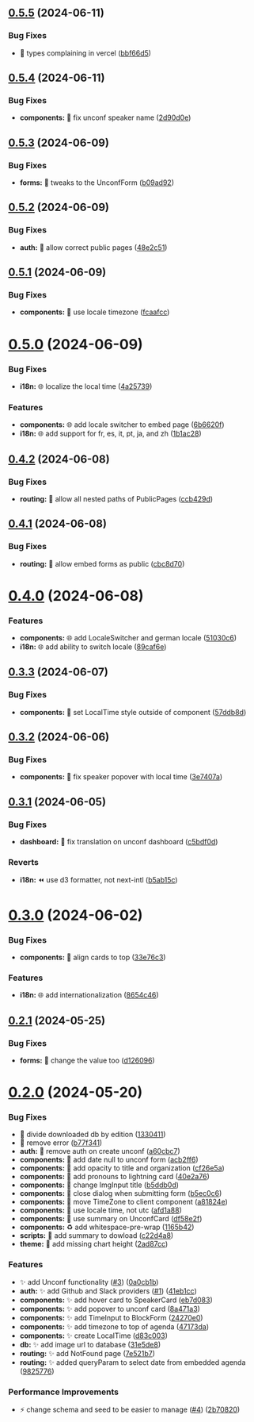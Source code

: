 ## [0.5.5](https://github.com/lloydrichards/proj_outlier-microfrontend/compare/v0.5.4...v0.5.5) (2024-06-11)


### Bug Fixes

* :rotating_light: types complaining in vercel ([bbf66d5](https://github.com/lloydrichards/proj_outlier-microfrontend/commit/bbf66d5ef2fdae6f18fd3258ec27adb3ecf3defa))

## [0.5.4](https://github.com/lloydrichards/proj_outlier-microfrontend/compare/v0.5.3...v0.5.4) (2024-06-11)


### Bug Fixes

* **components:** :bug: fix unconf speaker name ([2d90d0e](https://github.com/lloydrichards/proj_outlier-microfrontend/commit/2d90d0e1c39d9f6168f9b5151e672f68fbc6ebff))

## [0.5.3](https://github.com/lloydrichards/proj_outlier-microfrontend/compare/v0.5.2...v0.5.3) (2024-06-09)


### Bug Fixes

* **forms:** :bug: tweaks to the UnconfForm ([b09ad92](https://github.com/lloydrichards/proj_outlier-microfrontend/commit/b09ad92605a74efd1539201366ab325646d70ca1))

## [0.5.2](https://github.com/lloydrichards/proj_outlier-microfrontend/compare/v0.5.1...v0.5.2) (2024-06-09)


### Bug Fixes

* **auth:** :bug: allow correct public pages ([48e2c51](https://github.com/lloydrichards/proj_outlier-microfrontend/commit/48e2c51844ec9024b92131a48c38468ef1976696))

## [0.5.1](https://github.com/lloydrichards/proj_outlier-microfrontend/compare/v0.5.0...v0.5.1) (2024-06-09)


### Bug Fixes

* **components:** :bug: use locale timezone ([fcaafcc](https://github.com/lloydrichards/proj_outlier-microfrontend/commit/fcaafccafeba21a78fc0870909da049aec6e880d))

# [0.5.0](https://github.com/lloydrichards/proj_outlier-microfrontend/compare/v0.4.2...v0.5.0) (2024-06-09)


### Bug Fixes

* **i18n:** :globe_with_meridians: localize the local time ([4a25739](https://github.com/lloydrichards/proj_outlier-microfrontend/commit/4a2573919ead16e3f1f6313ac38a44b26f8c9301))


### Features

* **components:** :globe_with_meridians: add locale switcher to embed page ([6b6620f](https://github.com/lloydrichards/proj_outlier-microfrontend/commit/6b6620f53c8393c3f725f908f0b208ea6340161b))
* **i18n:** :globe_with_meridians: add support for fr, es, it, pt, ja, and zh ([1b1ac28](https://github.com/lloydrichards/proj_outlier-microfrontend/commit/1b1ac28057a8574b6ba09a969a42ce9f876db060))

## [0.4.2](https://github.com/lloydrichards/proj_outlier-microfrontend/compare/v0.4.1...v0.4.2) (2024-06-08)


### Bug Fixes

* **routing:** :bug: allow all nested paths of PublicPages ([ccb429d](https://github.com/lloydrichards/proj_outlier-microfrontend/commit/ccb429da16e5d75fd53e4e16a3ad6a92db743e08))

## [0.4.1](https://github.com/lloydrichards/proj_outlier-microfrontend/compare/v0.4.0...v0.4.1) (2024-06-08)


### Bug Fixes

* **routing:** :bug: allow embed forms as public ([cbc8d70](https://github.com/lloydrichards/proj_outlier-microfrontend/commit/cbc8d707306fff26c6c6ccefc1809d012c578bee))

# [0.4.0](https://github.com/lloydrichards/proj_outlier-microfrontend/compare/v0.3.3...v0.4.0) (2024-06-08)


### Features

* **components:** :globe_with_meridians: add LocaleSwitcher and german locale ([51030c6](https://github.com/lloydrichards/proj_outlier-microfrontend/commit/51030c686c25d602185f9dbfd34c4f548062613e))
* **i18n:** :globe_with_meridians: add ability to switch locale ([89caf6e](https://github.com/lloydrichards/proj_outlier-microfrontend/commit/89caf6ebc2a82d8c6eea4a45970145d24274a6ae))

## [0.3.3](https://github.com/lloydrichards/proj_outlier-microfrontend/compare/v0.3.2...v0.3.3) (2024-06-07)


### Bug Fixes

* **components:** :bug: set LocalTime style outside of component ([57ddb8d](https://github.com/lloydrichards/proj_outlier-microfrontend/commit/57ddb8da1a88f2dad3630c961fb7b108723f202d))

## [0.3.2](https://github.com/lloydrichards/proj_outlier-microfrontend/compare/v0.3.1...v0.3.2) (2024-06-06)


### Bug Fixes

* **components:** :bug: fix speaker popover with local time ([3e7407a](https://github.com/lloydrichards/proj_outlier-microfrontend/commit/3e7407a97e2da8d80d8d8ea545e628bae6a66e87))

## [0.3.1](https://github.com/lloydrichards/proj_outlier-microfrontend/compare/v0.3.0...v0.3.1) (2024-06-05)


### Bug Fixes

* **dashboard:** :bug: fix translation on unconf dashboard ([c5bdf0d](https://github.com/lloydrichards/proj_outlier-microfrontend/commit/c5bdf0dc02104e4c2e718cab58c263eb2742c6ca))


### Reverts

* **i18n:** :rewind: use d3 formatter, not next-intl ([b5ab15c](https://github.com/lloydrichards/proj_outlier-microfrontend/commit/b5ab15c95e49bc79c8f849b8bf8b4db9db1004bd))

# [0.3.0](https://github.com/lloydrichards/proj_outlier-microfrontend/compare/v0.2.1...v0.3.0) (2024-06-02)


### Bug Fixes

* **components:** :bug: align cards to top ([33e76c3](https://github.com/lloydrichards/proj_outlier-microfrontend/commit/33e76c300412a2790dd3ec5800d5ef8801e1c8b6))


### Features

* **i18n:** :globe_with_meridians: add internationalization ([8654c46](https://github.com/lloydrichards/proj_outlier-microfrontend/commit/8654c46b436ec71a44d6fca2423a55902cdb4ca8))

## [0.2.1](https://github.com/lloydrichards/proj_outlier-microfrontend/compare/v0.2.0...v0.2.1) (2024-05-25)

### Bug Fixes

- **forms:** :bug: change the value too
  ([d126096](https://github.com/lloydrichards/proj_outlier-microfrontend/commit/d126096d47c1ff0101bf3cf733154033af02dade))

# [0.2.0](https://github.com/lloydrichards/proj_outlier-microfrontend/compare/v0.1.0...v0.2.0) (2024-05-20)

### Bug Fixes

- :bug: divide downloaded db by edition
  ([1330411](https://github.com/lloydrichards/proj_outlier-microfrontend/commit/13304118fc0a3d61b139582f0811f221f6eedd7f))
- :rotating_light: remove error
  ([b77f341](https://github.com/lloydrichards/proj_outlier-microfrontend/commit/b77f341c7428719a69349c44cb3dd83d8e915464))
- **auth:** :bug: remove auth on create unconf
  ([a60cbc7](https://github.com/lloydrichards/proj_outlier-microfrontend/commit/a60cbc7d383182583659cded9d37df1ee86ac0b1))
- **components:** :bug: add date null to unconf form
  ([acb2ff6](https://github.com/lloydrichards/proj_outlier-microfrontend/commit/acb2ff6e88b782180e4754ef07c513aa7caa754d))
- **components:** :bug: add opacity to title and organization
  ([cf26e5a](https://github.com/lloydrichards/proj_outlier-microfrontend/commit/cf26e5ace5b2e995d9a3f17ebb091e7d9d1ebf64))
- **components:** :bug: add pronouns to lightning card
  ([40e2a76](https://github.com/lloydrichards/proj_outlier-microfrontend/commit/40e2a76c665f88e1273220c96bea7d9c9c8c5aa2))
- **components:** :bug: change ImgInput title
  ([b5ddb0d](https://github.com/lloydrichards/proj_outlier-microfrontend/commit/b5ddb0de18cd07b7e57fdd10daa39a9793c9cf47))
- **components:** :bug: close dialog when submitting form
  ([b5ec0c6](https://github.com/lloydrichards/proj_outlier-microfrontend/commit/b5ec0c61fa4cb98892423d6ec19a839f62e68ca5))
- **components:** :bug: move TimeZone to client component
  ([a81824e](https://github.com/lloydrichards/proj_outlier-microfrontend/commit/a81824eb0f933ae3bfa143c54893076a88aa83ef))
- **components:** :bug: use locale time, not utc
  ([afd1a88](https://github.com/lloydrichards/proj_outlier-microfrontend/commit/afd1a88c339092b93c07e52a48627bc8583c203f))
- **components:** :bug: use summary on UnconfCard
  ([df58e2f](https://github.com/lloydrichards/proj_outlier-microfrontend/commit/df58e2f724315c11fae1d6ba444530b9e29c7d3f))
- **components:** :recycle: add whitespace-pre-wrap
  ([1165b42](https://github.com/lloydrichards/proj_outlier-microfrontend/commit/1165b42b4a8948fa616b71777504f90a86cad383))
- **scripts:** :bug: add summary to dowload
  ([c22d4a8](https://github.com/lloydrichards/proj_outlier-microfrontend/commit/c22d4a8cb0b02cc8b223450a740690599dd00d71))
- **theme:** :lipstick: add missing chart height
  ([2ad87cc](https://github.com/lloydrichards/proj_outlier-microfrontend/commit/2ad87cc9c996731aa9b5d8e063f234337b4c05b3))

### Features

- ✨ add Unconf functionality
  ([#3](https://github.com/lloydrichards/proj_outlier-microfrontend/issues/3))
  ([0a0cb1b](https://github.com/lloydrichards/proj_outlier-microfrontend/commit/0a0cb1b2351ef5d5fe23ff39dc4a3fd6c3a5d4b1))
- **auth:** :sparkles: add Github and Slack providers
  ([#1](https://github.com/lloydrichards/proj_outlier-microfrontend/issues/1))
  ([41eb1cc](https://github.com/lloydrichards/proj_outlier-microfrontend/commit/41eb1cc17d0398ac98a5fda1a3a63062cf408aeb))
- **components:** :sparkles: add hover card to SpeakerCard
  ([eb7d083](https://github.com/lloydrichards/proj_outlier-microfrontend/commit/eb7d083b82b6153e6fcc7ec78585b7ce458cfd3e))
- **components:** :sparkles: add popover to unconf card
  ([8a471a3](https://github.com/lloydrichards/proj_outlier-microfrontend/commit/8a471a376f13c6afd83e1e98ab10972f82c6e0d8))
- **components:** :sparkles: add TimeInput to BlockForm
  ([24270e0](https://github.com/lloydrichards/proj_outlier-microfrontend/commit/24270e00ebadb62692d9e1719ba8e7cb68bf761c))
- **components:** :sparkles: add timezone to top of agenda
  ([47173da](https://github.com/lloydrichards/proj_outlier-microfrontend/commit/47173da8efbd9989a8432fc1f676cb05a432b4ef))
- **components:** :sparkles: create LocalTime
  ([d83c003](https://github.com/lloydrichards/proj_outlier-microfrontend/commit/d83c00338e28fcbc2f481426fe910467705eb325))
- **db:** :sparkles: add image url to database
  ([31e5de8](https://github.com/lloydrichards/proj_outlier-microfrontend/commit/31e5de87e305bac4ae60aafa2804991d6a364b25))
- **routing:** :sparkles: add NotFound page
  ([7e521b7](https://github.com/lloydrichards/proj_outlier-microfrontend/commit/7e521b7d77dc7c0108486415eb9bda99ccf5cf08))
- **routing:** :sparkles: added queryParam to select date from embedded agenda
  ([9825776](https://github.com/lloydrichards/proj_outlier-microfrontend/commit/982577636e2cf45c11d835b6a9d8e5a367c8f2cd))

### Performance Improvements

- ⚡️ change schema and seed to be easier to manage
  ([#4](https://github.com/lloydrichards/proj_outlier-microfrontend/issues/4))
  ([2b70820](https://github.com/lloydrichards/proj_outlier-microfrontend/commit/2b708203162d8065d9ff5e0171bf3cabae1ea7f2))
